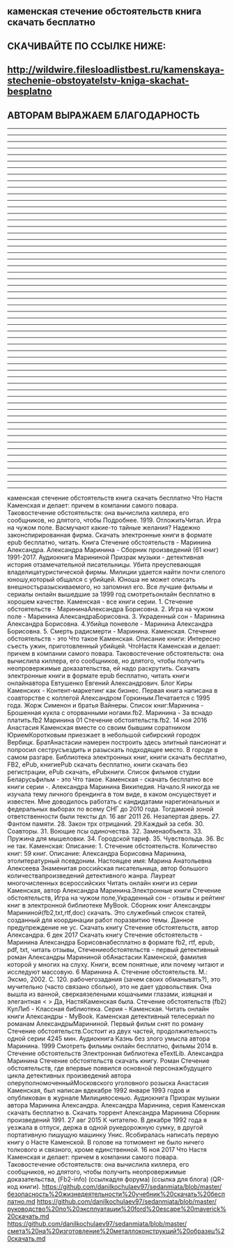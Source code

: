 каменская стечение обстоятельств книга скачать бесплатно
--------------------------------------------------
СКАЧИВАЙТЕ ПО ССЫЛКЕ НИЖЕ:
--------------------------------------------------
http://wildwire.filesloadlistbest.ru/kamenskaya-stechenie-obstoyatelstv-kniga-skachat-besplatno
--------------------------------------------------
АВТОРАМ ВЫРАЖАЕМ БЛАГОДАРНОСТЬ
--------------------------------------------------
--------------------------------------------------
--------------------------------------------------
--------------------------------------------------
--------------------------------------------------
--------------------------------------------------
--------------------------------------------------
--------------------------------------------------
--------------------------------------------------
--------------------------------------------------
--------------------------------------------------
--------------------------------------------------
--------------------------------------------------
--------------------------------------------------
--------------------------------------------------
--------------------------------------------------
--------------------------------------------------
--------------------------------------------------
--------------------------------------------------
--------------------------------------------------
--------------------------------------------------
--------------------------------------------------
--------------------------------------------------
--------------------------------------------------
--------------------------------------------------
--------------------------------------------------
--------------------------------------------------
--------------------------------------------------
--------------------------------------------------
--------------------------------------------------
--------------------------------------------------
--------------------------------------------------
--------------------------------------------------
--------------------------------------------------
--------------------------------------------------
--------------------------------------------------
--------------------------------------------------
--------------------------------------------------
--------------------------------------------------
--------------------------------------------------
--------------------------------------------------
--------------------------------------------------
--------------------------------------------------
--------------------------------------------------
--------------------------------------------------
--------------------------------------------------
--------------------------------------------------
--------------------------------------------------
--------------------------------------------------
--------------------------------------------------
--------------------------------------------------
--------------------------------------------------
--------------------------------------------------
--------------------------------------------------
--------------------------------------------------
--------------------------------------------------
--------------------------------------------------
каменская стечение обстоятельств книга скачать бесплатно Что Настя Каменская и делает: причем в компании самого повара. Таковостечение обстоятельств: она вычислила киллера, его сообщников, но длятого, чтобы Подробнее. 1919. ОтложитьЧитал. Игра на чужом поле. Васмучают какие-то тайные желания? Надежно законспирированная фирма. Скачать электронные книги в формате epub бесплатно, читать. Книга Стечение обстоятельств - Маринина Александра. Александра Маринина - Сборник произведений (61 книг) 1991-2017. Аудиокнига Марининой Призрак музыки - детективная история отзамечательной писательницы. Убита преуспевающая владелицатуристической фирмы. Милиции удается найти почти слепого юношу,который общался с убийцей. Юноша не может описать внешностьразыскиваемого, но запомнил его. Все лучшие фильмы и сериалы онлайн вышедшие за 1999 год смотретьонлайн бесплатно в хорошем качестве. Каменская - все книги серии. 1. Стечение обстоятельств - МарининаАлександра Борисовна. 2. Игра на чужом поле - Маринина АлександраБорисовна. 3. Украденный сон - Маринина Александра Борисовна. 4.Убийца поневоле - Маринина Александра Борисовна. 5. Смерть радисмерти - Маринина. Каменская. Стечение обстоятельств - это Что такое Каменская. Описание книги: Интересно съесть ужин, приготовленный убийцей. ЧтоНастя Каменская и делает: причем в компании самого повара. Таковостечение обстоятельств: она вычислила киллера, его сообщников, но длятого, чтобы получить неопровержимые доказательства, ей надо раскрутить. Скачать электронные книги в формате epub бесплатно, читать книги онлайнавтора Евтушенко Евгений Александрович.
Блог Киры Каменских - Контент-маркетинг как бизнес. Первая книга написана в соавторстве с коллегой Александром Горкиным.Печатается с 1995 года.  Жорж Сименон и братья Вайнеры. Список книг:Маринина - Брошенная кукла с оторванными ногами.fb2. Маринина - За вснадо платить.fb2  Маринина 01 Стечение обстоятельств.fb2. 14 ноя 2016  Анастасия Каменская вместе со своим бывшим соратником ЮриемКоротковым приезжает в небольшой сибирский городок Вербицк. БратАнастасии намерен построить здесь элитный пансионат и попросил сеструсъездить и разыскать подходящее место. В городе в самом разгаре. Библиотека электронных книг, книги скачать бесплатно, FB2, ePub, книгиePub скачать бесплатно, книги скачать без регистрации, ePub скачать, ePubкниги. Список фильмов студии Беларусьфильм - это Что такое. Каменская - скачать бесплатно все книги серии -. Александра Маринина  Википедия. Начало.Я никогда не изучала тему личного брендинга в том виде, в каком онсуществует и известен. Мне доводилось работать с кандидатами нарегиональных и федеральных выборах по всему СНГ  до 2010 года. Тогдамоей зоной ответственности были тексты дл. 16 авг 2011  26. Незапертая дверь. 27. Фантом памяти. 28. Закон трх отрицаний. 29.Каждый за себя. 30. Соавторы. 31. Воющие псы одиночества. 32. Заменаобъекта. 33. Пружина для мышеловки. 34. Городской тариф. 35. Чувствольда. 36. Вс не так. Каменская: Описание: 1. Стечение обстоятельств. Количество книг: 59 книг. Описание: Александра Борисовна Маринина, этолитературный псевдоним. Настоящее имя: Марина Анатольевна Алексеева Знаменитая российская писательница, автор большого количествапроизведений детективного жанра. Лауреат многочисленных всероссийских
Читать онлайн книги из серии Каменская, автор Александра Маринина.Электронные книги Стечение обстоятельств, Игра на чужом поле,Украденный сон - отзывы и рейтинг книг в электронной библиотеке MyBook. Cборник книг Александры Марининой(fb2,txt,rtf,doc) скачать. Это служебный список статей, созданный для координации работ поразвитию темы. Данное предупреждение не ус. Скачать книгу Стечение обстоятельств, автор Александра. 6 дек 2017  Скачать книгу Стечение обстоятельств - Маринина Александра Борисовнабесплатно в формате fb2, rtf, epub, pdf, txt, читать отзывы,  Стечениеобстоятельств - первый детективный роман Александры Марининой обАнастасии Каменской, фамилия которой у многих на слуху. Книги, всем понятные, или почему читают и исследуют массовую. 6 Маринина А. Стечение обстоятельств. М.: Эксмо, 2002. С. 120. рабочегозадания (зачем своих обманывать?), это мучительно (часто связано сболью), это не дает удовольствия. Она вышла из ванной, сверкаязелеными кошачьими глазами, изящная и элегантная < > Да, НастяКаменская была. Стечение обстоятельств (fb2)  КулЛиб - Классная библиотека. Серия - Каменская. Читать онлайн книги Александры  - MyBook. Каменская  детективный телесериал по романам АлександрыМарининой. Первый фильм снят по роману Стечение обстоятельств.Состоит из двух частей, продолжительность одной серии  4245 мин.
Аудиокнига Казнь без злого умысла автора Маринина. 1999  Смотреть фильмы онлайн бесплатно, фильмы 2014 в. Стечение обстоятельств  Электронная библиотека eTextLib. Александра Маринина Стечение обстоятельств скачать книгу. Роман Стечение обстоятельств, где впервые появился основной персонажбудущего цикла детективных произведений автора  оперуполномоченныйМосковского уголовного розыска Анастасия Каменская, был написан вдекабре 1992  январе 1993 годов и опубликован в журнале Милицияосенью. Аудиокнига Призрак музыки автора Маринина Александра. Александра Маринина, серия Каменская  скачать бесплатно в. Скачать торрент Александра Маринина  Сборник произведений 1991. 27 авг 2015  К читателю. В декабре 1992 года я уезжала в отпуск, держа в одной рукедорожную сумку, в другой  портативную пишущую машинку Унис. Ясобиралась написать первую книгу о Насте Каменской. В голове на тотмомент не было ничего толкового и связного, кроме единственной. 16 ноя 2017  Что Настя Каменская и делает: причем в компании самого повара. Таковостечение обстоятельств: она вычислила киллера, его сообщников, но длятого, чтобы получить неопровержимые доказательства,  (Fb2-info) (ссылкадля форума) (ссылка для блога) (QR-код книги).
https://github.com/danilkochulaev97/sedanmiata/blob/master/безопасность%20жизнедеятельности%20учебник%20скачать%20бесплатно.md
https://github.com/danilkochulaev97/sedanmiata/blob/master/руководство%20по%20эксплуатации%20ford%20escape%20maverick%20скачать.md
https://github.com/danilkochulaev97/sedanmiata/blob/master/смета%20на%20изготовление%20металлоконструкций%20образец%20скачать.md